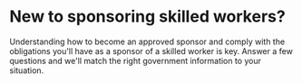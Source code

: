 # New to sponsoring skilled workers?

Understanding how to become an approved sponsor and comply with the obligations you'll have as a sponsor of a skilled worker is key. Answer a few questions and we'll match the right government information to your situation.
